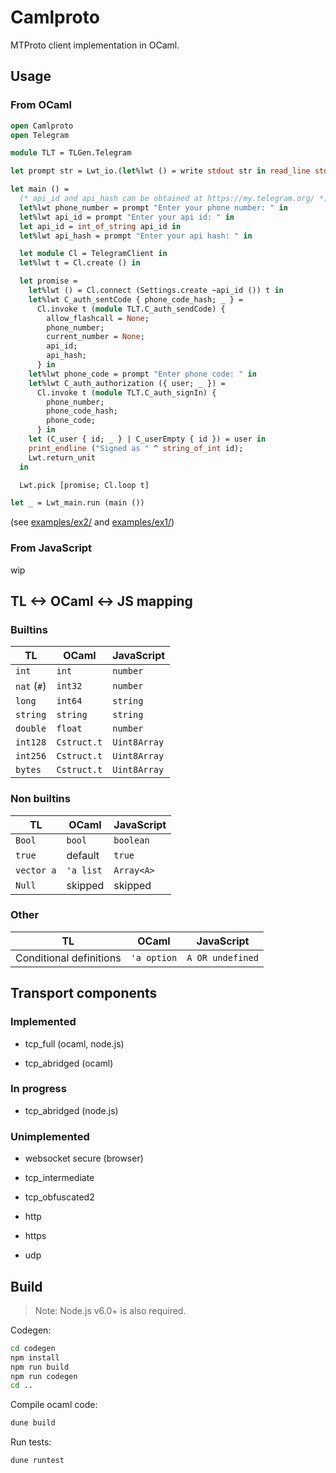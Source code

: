 # Camlproto

MTProto client implementation in OCaml.

## Usage

### From OCaml

```ocaml
open Camlproto
open Telegram

module TLT = TLGen.Telegram

let prompt str = Lwt_io.(let%lwt () = write stdout str in read_line stdin)

let main () =
  (* api_id and api_hash can be obtained at https://my.telegram.org/ *)
  let%lwt phone_number = prompt "Enter your phone number: " in
  let%lwt api_id = prompt "Enter your api id: " in
  let api_id = int_of_string api_id in
  let%lwt api_hash = prompt "Enter your api hash: " in

  let module Cl = TelegramClient in
  let%lwt t = Cl.create () in

  let promise =
    let%lwt () = Cl.connect (Settings.create ~api_id ()) t in
    let%lwt C_auth_sentCode { phone_code_hash; _ } =
      Cl.invoke t (module TLT.C_auth_sendCode) {
        allow_flashcall = None;
        phone_number;
        current_number = None;
        api_id;
        api_hash;
      } in
    let%lwt phone_code = prompt "Enter phone code: " in
    let%lwt C_auth_authorization ({ user; _ }) =
      Cl.invoke t (module TLT.C_auth_signIn) {
        phone_number;
        phone_code_hash;
        phone_code;
      } in
    let (C_user { id; _ } | C_userEmpty { id }) = user in
    print_endline ("Signed as " ^ string_of_int id);
    Lwt.return_unit
  in

  Lwt.pick [promise; Cl.loop t]

let _ = Lwt_main.run (main ())
```

(see [examples/ex2/](examples/ex2/) and [examples/ex1/](examples/ex1/))

### From JavaScript

wip

## TL <-> OCaml <-> JS mapping

### Builtins

| TL               | OCaml            | JavaScript       |
|------------------|------------------|------------------|
| `int`            | `int`            | `number`         |
| `nat` (`#`)      | `int32`          | `number`         |
| `long`           | `int64`          | `string`         |
| `string`         | `string`         | `string`         |
| `double`         | `float`          | `number`         |
| `int128`         | `Cstruct.t`      | `Uint8Array`     |
| `int256`         | `Cstruct.t`      | `Uint8Array`     |
| `bytes`          | `Cstruct.t`      | `Uint8Array`     |

### Non builtins

| TL               | OCaml            | JavaScript       |
|------------------|------------------|------------------|
| `Bool`           | `bool`           | `boolean`        |
| `true`           | default          | `true`           |
| `vector a`       | `'a list`        | `Array<A>`       |
| `Null`           | skipped          | skipped          |

### Other

| TL                       | OCaml            | JavaScript       |
|--------------------------|------------------|------------------|
| Conditional definitions  | `'a option`      | `A OR undefined` |

## Transport components

### Implemented

- tcp_full (ocaml, node.js)

- tcp_abridged (ocaml)

### In progress

- tcp_abridged (node.js)

### Unimplemented

- websocket secure (browser)

- tcp_intermediate

- tcp_obfuscated2

- http

- https

- udp

## Build

> Note: Node.js v6.0+ is also required.

Codegen:

```sh
cd codegen
npm install
npm run build
npm run codegen
cd ..
```

Compile ocaml code:

```sh
dune build
```

Run tests:

```sh
dune runtest
```
